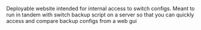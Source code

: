 Deployable website intended for internal access to switch configs. Meant to run in tandem with switch backup script on a server so that you can quickly access and compare backup configs from a web gui

